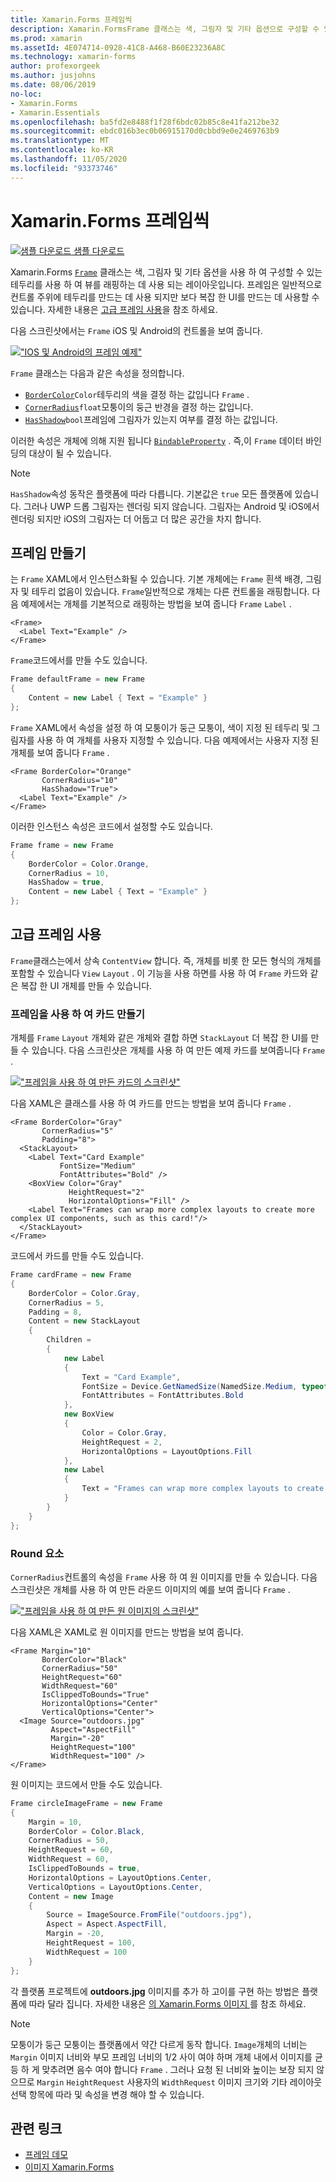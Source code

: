 ```yaml
---
title: Xamarin.Forms 프레임씩
description: Xamarin.FormsFrame 클래스는 색, 그림자 및 기타 옵션으로 구성할 수 있는 테두리를 사용 하 여 보기 또는 레이아웃을 래핑하는 데 사용 되는 레이아웃입니다.
ms.prod: xamarin
ms.assetId: 4E074714-0928-41C8-A468-B60E23236A8C
ms.technology: xamarin-forms
author: profexorgeek
ms.author: jusjohns
ms.date: 08/06/2019
no-loc:
- Xamarin.Forms
- Xamarin.Essentials
ms.openlocfilehash: ba5fd2e8488f1f28f6bdc02b85c8e41fa212be32
ms.sourcegitcommit: ebdc016b3ec0b06915170d0cbbd9e0e2469763b9
ms.translationtype: MT
ms.contentlocale: ko-KR
ms.lasthandoff: 11/05/2020
ms.locfileid: "93373746"
---
```

# <a name="no-locxamarinforms-frame"></a>Xamarin.Forms 프레임씩

[![샘플 다운로드](~/media/shared/download.png) 샘플 다운로드](/samples/xamarin/xamarin-forms-samples/userinterface-frame/)

Xamarin.Forms [`Frame`](xref:Xamarin.Forms.Frame) 클래스는 색, 그림자 및 기타 옵션을 사용 하 여 구성할 수 있는 테두리를 사용 하 여 뷰를 래핑하는 데 사용 되는 레이아웃입니다. 프레임은 일반적으로 컨트롤 주위에 테두리를 만드는 데 사용 되지만 보다 복잡 한 UI를 만드는 데 사용할 수 있습니다. 자세한 내용은 [고급 프레임 사용](#advanced-frame-usage)을 참조 하세요.

다음 스크린샷에서는 `Frame` iOS 및 Android의 컨트롤을 보여 줍니다.

[!["IOS 및 Android의 프레임 예제"](frame-images/frame-cropped.png)](frame-images/frame-full.png#lightbox "IOS 및 Android의 프레임 예제")

`Frame` 클래스는 다음과 같은 속성을 정의합니다.

* [`BorderColor`](xref:Xamarin.Forms.Frame.BorderColor)`Color`테두리의 색을 결정 하는 값입니다 `Frame` .
* [`CornerRadius`](xref:Xamarin.Forms.Frame.CornerRadius)`float`모퉁이의 둥근 반경을 결정 하는 값입니다.
* [`HasShadow`](xref:Xamarin.Forms.Frame.HasShadow)`bool`프레임에 그림자가 있는지 여부를 결정 하는 값입니다.

이러한 속성은 개체에 의해 지원 됩니다 [`BindableProperty`](xref:Xamarin.Forms.BindableProperty) . 즉,이 `Frame` 데이터 바인딩의 대상이 될 수 있습니다.

> [!NOTE]
> `HasShadow`속성 동작은 플랫폼에 따라 다릅니다. 기본값은 `true` 모든 플랫폼에 있습니다. 그러나 UWP 드롭 그림자는 렌더링 되지 않습니다. 그림자는 Android 및 iOS에서 렌더링 되지만 iOS의 그림자는 더 어둡고 더 많은 공간을 차지 합니다.

## <a name="create-a-frame"></a>프레임 만들기

는 `Frame` XAML에서 인스턴스화될 수 있습니다. 기본 개체에는 `Frame` 흰색 배경, 그림자 및 테두리 없음이 있습니다. `Frame`일반적으로 개체는 다른 컨트롤을 래핑합니다. 다음 예제에서는 개체를 기본적으로 래핑하는 방법을 보여 줍니다 `Frame` `Label` .

```xaml
<Frame>
  <Label Text="Example" />
</Frame>
```

`Frame`코드에서를 만들 수도 있습니다.

```csharp
Frame defaultFrame = new Frame
{
    Content = new Label { Text = "Example" }
};
```

`Frame` XAML에서 속성을 설정 하 여 모퉁이가 둥근 모퉁이, 색이 지정 된 테두리 및 그림자를 사용 하 여 개체를 사용자 지정할 수 있습니다. 다음 예제에서는 사용자 지정 된 개체를 보여 줍니다 `Frame` .

```xaml
<Frame BorderColor="Orange"
       CornerRadius="10"
       HasShadow="True">
  <Label Text="Example" />
</Frame>
```

이러한 인스턴스 속성은 코드에서 설정할 수도 있습니다.

```csharp
Frame frame = new Frame
{
    BorderColor = Color.Orange,
    CornerRadius = 10,
    HasShadow = true,
    Content = new Label { Text = "Example" }
};
```

## <a name="advanced-frame-usage"></a>고급 프레임 사용

`Frame`클래스는에서 상속 `ContentView` 합니다. 즉, 개체를 비롯 한 모든 형식의 개체를 포함할 수 있습니다 `View` `Layout` . 이 기능을 사용 하면를 사용 하 여 `Frame` 카드와 같은 복잡 한 UI 개체를 만들 수 있습니다.

### <a name="create-a-card-with-a-frame"></a>프레임을 사용 하 여 카드 만들기

개체를 `Frame` `Layout` 개체와 같은 개체와 결합 하면 `StackLayout` 더 복잡 한 UI를 만들 수 있습니다. 다음 스크린샷은 개체를 사용 하 여 만든 예제 카드를 보여줍니다 `Frame` .

[!["프레임을 사용 하 여 만든 카드의 스크린샷"](frame-images/frame-card-cropped.png)](frame-images/frame-full.png#lightbox "프레임을 사용 하 여 만든 카드의 스크린샷")

다음 XAML은 클래스를 사용 하 여 카드를 만드는 방법을 보여 줍니다 `Frame` .

```xaml
<Frame BorderColor="Gray"
       CornerRadius="5"
       Padding="8">
  <StackLayout>
    <Label Text="Card Example"
           FontSize="Medium"
           FontAttributes="Bold" />
    <BoxView Color="Gray"
             HeightRequest="2"
             HorizontalOptions="Fill" />
    <Label Text="Frames can wrap more complex layouts to create more complex UI components, such as this card!"/>
  </StackLayout>
</Frame>
```

코드에서 카드를 만들 수도 있습니다.

```csharp
Frame cardFrame = new Frame
{
    BorderColor = Color.Gray,
    CornerRadius = 5,
    Padding = 8,
    Content = new StackLayout
    {
        Children =
        {
            new Label
            {
                Text = "Card Example",
                FontSize = Device.GetNamedSize(NamedSize.Medium, typeof(Label)),
                FontAttributes = FontAttributes.Bold
            },
            new BoxView
            {
                Color = Color.Gray,
                HeightRequest = 2,
                HorizontalOptions = LayoutOptions.Fill
            },
            new Label
            {
                Text = "Frames can wrap more complex layouts to create more complex UI components, such as this card!"
            }
        }
    }
};
```

### <a name="round-elements"></a>Round 요소

`CornerRadius`컨트롤의 속성을 `Frame` 사용 하 여 원 이미지를 만들 수 있습니다. 다음 스크린샷은 개체를 사용 하 여 만든 라운드 이미지의 예를 보여 줍니다 `Frame` .

[!["프레임을 사용 하 여 만든 원 이미지의 스크린샷"](frame-images/circle-image-cropped.png)](frame-images/frame-full.png#lightbox "프레임을 사용 하 여 만든 원 이미지의 스크린샷")

다음 XAML은 XAML로 원 이미지를 만드는 방법을 보여 줍니다.

```xaml
<Frame Margin="10"
       BorderColor="Black"
       CornerRadius="50"
       HeightRequest="60"
       WidthRequest="60"
       IsClippedToBounds="True"
       HorizontalOptions="Center"
       VerticalOptions="Center">
  <Image Source="outdoors.jpg"
         Aspect="AspectFill"
         Margin="-20"
         HeightRequest="100"
         WidthRequest="100" />
</Frame>
```

원 이미지는 코드에서 만들 수도 있습니다.

```csharp
Frame circleImageFrame = new Frame
{
    Margin = 10,
    BorderColor = Color.Black,
    CornerRadius = 50,
    HeightRequest = 60,
    WidthRequest = 60,
    IsClippedToBounds = true,
    HorizontalOptions = LayoutOptions.Center,
    VerticalOptions = LayoutOptions.Center,
    Content = new Image
    {
        Source = ImageSource.FromFile("outdoors.jpg"),
        Aspect = Aspect.AspectFill,
        Margin = -20,
        HeightRequest = 100,
        WidthRequest = 100
    }
};
```

각 플랫폼 프로젝트에 **outdoors.jpg** 이미지를 추가 하 고이를 구현 하는 방법은 플랫폼에 따라 달라 집니다. 자세한 내용은 [의 Xamarin.Forms 이미지 ](~/xamarin-forms/user-interface/images.md)를 참조 하세요.

> [!NOTE]
> 모퉁이가 둥근 모퉁이는 플랫폼에서 약간 다르게 동작 합니다. `Image`개체의 너비는 `Margin` 이미지 너비와 부모 프레임 너비의 1/2 사이 여야 하며 개체 내에서 이미지를 균등 하 게 맞추려면 음수 여야 합니다 `Frame` . 그러나 요청 된 너비와 높이는 보장 되지 않으므로 `Margin` `HeightRequest` 사용자의 `WidthRequest` 이미지 크기와 기타 레이아웃 선택 항목에 따라 및 속성을 변경 해야 할 수 있습니다.

## <a name="related-links"></a>관련 링크

* [프레임 데모](/samples/xamarin/xamarin-forms-samples/userinterface-frame/)
* [이미지 Xamarin.Forms](~/xamarin-forms/user-interface/images.md)